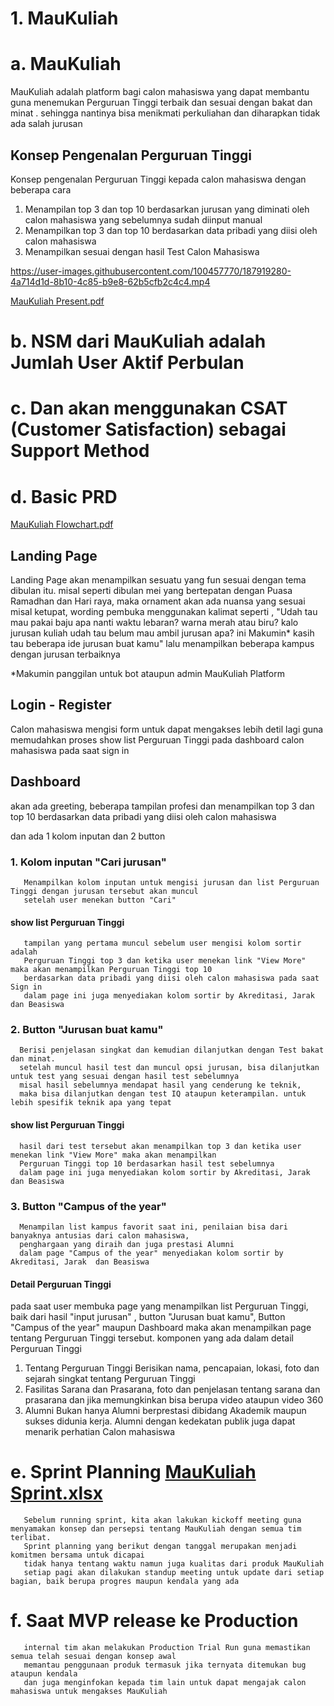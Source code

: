 # 1. MauKuliah

# a. MauKuliah
MauKuliah adalah platform bagi calon mahasiswa yang dapat membantu guna menemukan Perguruan Tinggi terbaik dan sesuai dengan bakat dan minat . sehingga nantinya bisa menikmati perkuliahan dan diharapkan tidak ada salah jurusan

## Konsep Pengenalan Perguruan Tinggi
Konsep pengenalan Perguruan Tinggi kepada calon mahasiswa dengan beberapa cara 
1. Menampilan top 3 dan top 10 berdasarkan jurusan yang diminati oleh calon mahasiswa yang sebelumnya sudah diinput manual 
2. Menampilkan top 3 dan top 10 berdasarkan data pribadi yang diisi oleh calon mahasiswa
3. Menampilkan sesuai dengan hasil Test Calon Mahasiswa



https://user-images.githubusercontent.com/100457770/187919280-4a714d1d-8b10-4c85-b9e8-62b5cfb2c4c4.mp4

[MauKuliah Present.pdf](https://github.com/itsmaru/MauKuliah/files/9469992/MauKuliah.Present.pdf)


# b. NSM dari MauKuliah adalah Jumlah User Aktif Perbulan

# c. Dan akan menggunakan CSAT (Customer Satisfaction) sebagai Support Method

# d. Basic PRD
[MauKuliah Flowchart.pdf](https://github.com/itsmaru/MauKuliah/files/9470027/MauKuliah.Flowchart.pdf)


## Landing Page
Landing Page akan menampilkan sesuatu yang fun sesuai dengan tema dibulan itu. misal seperti dibulan mei yang bertepatan dengan Puasa Ramadhan dan Hari raya, maka ornament akan ada nuansa yang sesuai misal ketupat, wording pembuka menggunakan kalimat seperti , "Udah tau mau pakai baju apa nanti waktu lebaran? warna merah atau biru? kalo jurusan kuliah udah tau belum mau ambil jurusan apa? ini Makumin* kasih tau beberapa ide jurusan buat kamu" lalu menampilkan beberapa kampus dengan jurusan terbaiknya

*Makumin panggilan untuk bot ataupun admin MauKuliah Platform

## Login - Register
Calon mahasiswa mengisi form untuk dapat mengakses lebih detil lagi guna memudahkan proses show list Perguruan Tinggi pada dashboard calon mahasiswa pada saat sign in

## Dashboard
akan ada greeting, beberapa tampilan profesi dan menampilkan top 3 dan top 10 berdasarkan data pribadi yang diisi oleh calon mahasiswa

dan ada 1 kolom inputan dan 2 button  
### 1. Kolom inputan "Cari jurusan"
       Menampilkan kolom inputan untuk mengisi jurusan dan list Perguruan Tinggi dengan jurusan tersebut akan muncul 
       setelah user menekan button "Cari"
  #### show list Perguruan Tinggi
       tampilan yang pertama muncul sebelum user mengisi kolom sortir adalah
       Perguruan Tinggi top 3 dan ketika user menekan link "View More" maka akan menampilkan Perguruan Tinggi top 10
       berdasarkan data pribadi yang diisi oleh calon mahasiswa pada saat Sign in
       dalam page ini juga menyediakan kolom sortir by Akreditasi, Jarak dan Beasiswa
       
### 2. Button "Jurusan buat kamu"
      Berisi penjelasan singkat dan kemudian dilanjutkan dengan Test bakat dan minat.
      setelah muncul hasil test dan muncul opsi jurusan, bisa dilanjutkan untuk test yang sesuai dengan hasil test sebelumnya
      misal hasil sebelumnya mendapat hasil yang cenderung ke teknik,
      maka bisa dilanjutkan dengan test IQ ataupun keterampilan. untuk lebih spesifik teknik apa yang tepat   
   #### show list Perguruan Tinggi
      hasil dari test tersebut akan menampilkan top 3 dan ketika user menekan link "View More" maka akan menampilkan
      Perguruan Tinggi top 10 berdasarkan hasil test sebelumnya
      dalam page ini juga menyediakan kolom sortir by Akreditasi, Jarak dan Beasiswa

### 3. Button "Campus of the year"
      Menampilan list kampus favorit saat ini, penilaian bisa dari banyaknya antusias dari calon mahasiswa,
      penghargaan yang diraih dan juga prestasi Alumni
      dalam page "Campus of the year" menyediakan kolom sortir by Akreditasi, Jarak  dan Beasiswa

#### Detail Perguruan Tinggi
pada saat user membuka page yang menampilkan list Perguruan Tinggi, baik dari hasil "input jurusan" ,
button "Jurusan buat kamu", Button "Campus of the year" maupun Dashboard maka akan menampilkan page tentang Perguruan Tinggi tersebut.
komponen yang ada dalam detail Perguruan Tinggi
1. Tentang Perguruan Tinggi
Berisikan nama, pencapaian, lokasi, foto dan sejarah singkat tentang Perguruan Tinggi
2. Fasilitas
Sarana dan Prasarana, foto dan penjelasan tentang sarana dan prasarana dan jika memungkinkan bisa berupa video ataupun video 360
3. Alumni
Bukan hanya Alumni berprestasi dibidang Akademik maupun sukses didunia kerja. Alumni dengan kedekatan publik juga dapat menarik perhatian Calon mahasiswa

# e. Sprint Planning [MauKuliah Sprint.xlsx](https://github.com/itsmaru/MauKuliah/files/9469983/MauKuliah.Sprint.xlsx)

       Sebelum running sprint, kita akan lakukan kickoff meeting guna menyamakan konsep dan persepsi tentang MauKuliah dengan semua tim terlibat.
       Sprint planning yang berikut dengan tanggal merupakan menjadi komitmen bersama untuk dicapai
       tidak hanya tentang waktu namun juga kualitas dari produk MauKuliah
       setiap pagi akan dilakukan standup meeting untuk update dari setiap bagian, baik berupa progres maupun kendala yang ada


# f. Saat MVP release ke Production
       internal tim akan melakukan Production Trial Run guna memastikan semua telah sesuai dengan konsep awal
       memantau penggunaan produk termasuk jika ternyata ditemukan bug ataupun kendala 
       dan juga menginfokan kepada tim lain untuk dapat mengajak calon mahasiswa untuk mengakses MauKuliah
       
